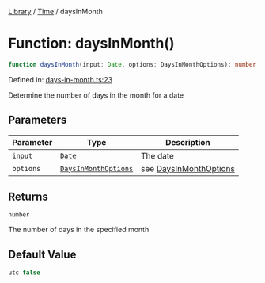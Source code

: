 <!-- markdownlint-disable -->
<!-- cspell: disable -->
[Library](../index.md) / [Time](./index.md) / daysInMonth

# Function: daysInMonth()

```ts
function daysInMonth(input: Date, options: DaysInMonthOptions): number;
```

Defined in: [days-in-month.ts:23](https://github.com/technobuddha/library/blob/main/src/days-in-month.ts#L23)

Determine the number of days in the month for a date

## Parameters

| Parameter | Type | Description |
| ------ | ------ | ------ |
| `input` | [`Date`](https://developer.mozilla.org/docs/Web/JavaScript/Reference/Global_Objects/Date) | The date |
| `options` | [`DaysInMonthOptions`](DaysInMonthOptions.md) | see [DaysInMonthOptions](DaysInMonthOptions.md) |

## Returns

`number`

The number of days in the specified month

## Default Value

```ts
utc false
```

